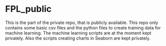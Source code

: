 # FPL_public

This is the part of the private repo, that is publicly available. This repo only contains some basic csv files and the python files to create training data for machine learning. The machine learning scripts are at the moment kept privately. Also the scripts creating charts in Seaborn are kept privately.
